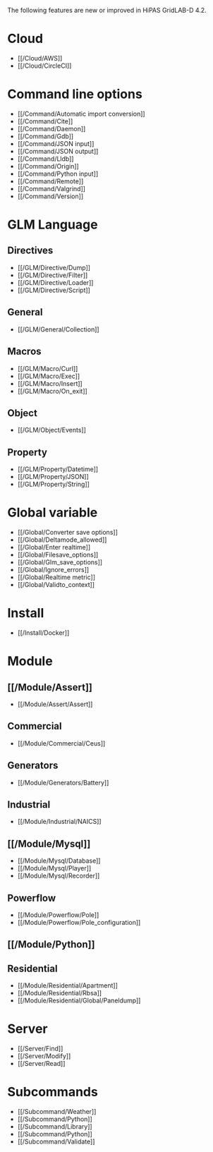 The following features are new or improved in HiPAS GridLAB-D 4.2.

# Cloud

* [[/Cloud/AWS]]
* [[/Cloud/CircleCI]]

# Command line options

* [[/Command/Automatic import conversion]]
* [[/Command/Cite]]
* [[/Command/Daemon]]
* [[/Command/Gdb]]
* [[/Command/JSON input]]
* [[/Command/JSON output]]
* [[/Command/Lldb]]
* [[/Command/Origin]]
* [[/Command/Python input]]
* [[/Command/Remote]]
* [[/Command/Valgrind]]
* [[/Command/Version]]

# GLM Language

## Directives

* [[/GLM/Directive/Dump]]
* [[/GLM/Directive/Filter]]
* [[/GLM/Directive/Loader]]
* [[/GLM/Directive/Script]]

## General

* [[/GLM/General/Collection]]

## Macros

* [[/GLM/Macro/Curl]]
* [[/GLM/Macro/Exec]]
* [[/GLM/Macro/Insert]]
* [[/GLM/Macro/On_exit]]

## Object

* [[/GLM/Object/Events]]

## Property

* [[/GLM/Property/Datetime]]
* [[/GLM/Property/JSON]]
* [[/GLM/Property/String]]

# Global variable

* [[/Global/Converter save options]]
* [[/Global/Deltamode_allowed]]
* [[/Global/Enter realtime]]
* [[/Global/Filesave_options]]
* [[/Global/Glm_save_options]]
* [[/Global/Ignore_errors]]
* [[/Global/Realtime metric]]
* [[/Global/Validto_context]]

# Install

* [[/Install/Docker]]

# Module

## [[/Module/Assert]]

* [[/Module/Assert/Assert]]

## Commercial

* [[/Module/Commercial/Ceus]]

## Generators

* [[/Module/Generators/Battery]]

## Industrial

* [[/Module/Industrial/NAICS]]

## [[/Module/Mysql]]

* [[/Module/Mysql/Database]]
* [[/Module/Mysql/Player]]
* [[/Module/Mysql/Recorder]]

## Powerflow

* [[/Module/Powerflow/Pole]]
* [[/Module/Powerflow/Pole_configuration]]

## [[/Module/Python]]

## Residential

* [[/Module/Residential/Apartment]]
* [[/Module/Residential/Rbsa]]
* [[/Module/Residential/Global/Paneldump]]

# Server

* [[/Server/Find]]
* [[/Server/Modify]]
* [[/Server/Read]]

# Subcommands

* [[/Subcommand/Weather]]
* [[/Subcommand/Python]]
* [[/Subcommand/Library]]
* [[/Subcommand/Python]]
* [[/Subcommand/Validate]]
